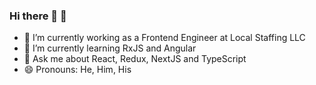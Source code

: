 ### Hi there 👋 🧍

- 🔭 I’m currently working as a Frontend Engineer at Local Staffing LLC
- 🌱 I’m currently learning RxJS and Angular
- 💬 Ask me about React, Redux, NextJS and TypeScript
- 😄 Pronouns: He, Him, His

